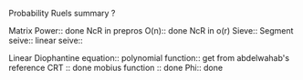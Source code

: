 
Probability Ruels summary ?

Matrix Power:: done 
NcR in prepros O(n):: done 
NcR in o(r)
Sieve:: 
Segment seive:: 
linear seive:: 

Linear Diophantine equation::
polynomial function:: get from abdelwahab's reference
CRT :: done
mobius function :: done
Phi:: done